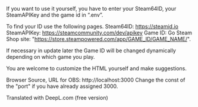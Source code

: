If you want to use it yourself, you have to enter your Steam64ID, your SteamAPIKey and the game id in “.env”.

To find your ID use the following pages.
Steam64ID: https://steamid.io
SteamAPIKey: https://steamcommunity.com/dev/apikey
Game ID: Go Steam Shop site: "https://store.steampowered.com/app/GAME_ID/GAME_NAME/".

If necessary in update later the Game ID will be changed dynamically depending on which game you play.

You are welcome to customize the HTML yourself and make suggestions.

Browser Source, URL for OBS: http://localhost:3000
Change the const of the "port" if you have already assigned 3000.

Translated with DeepL.com (free version)
